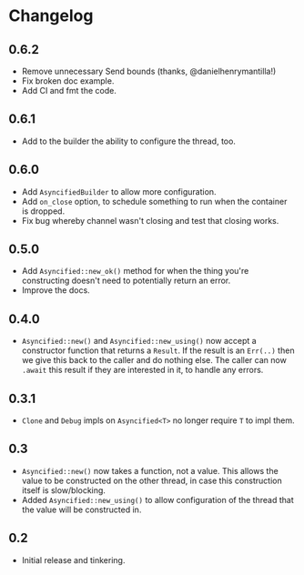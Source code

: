 # Changelog

## 0.6.2

- Remove unnecessary Send bounds (thanks, @danielhenrymantilla!)
- Fix broken doc example.
- Add CI and fmt the code.

## 0.6.1

- Add to the builder the ability to configure the thread, too.

## 0.6.0

- Add `AsyncifiedBuilder` to allow more configuration.
- Add `on_close` option, to schedule something to run when the container is dropped.
- Fix bug whereby channel wasn't closing and test that closing works.

## 0.5.0

- Add `Asyncified::new_ok()` method for when the thing you're constructing doesn't need to potentially return an error.
- Improve the docs.

## 0.4.0

- `Asyncified::new()` and `Asyncified::new_using()` now accept a constructor function that returns a `Result`. If the result is an `Err(..)` then we give this back to the caller and do nothing else. The caller can now `.await` this result if they are interested in it, to handle any errors.

## 0.3.1

- `Clone` and `Debug` impls on `Asyncified<T>` no longer require `T` to impl them.

## 0.3

- `Asyncified::new()` now takes a function, not a value. This allows the value to be constructed on the other thread, in case this construction itself is slow/blocking.
- Added `Asyncified::new_using()` to allow configuration of the thread that the value will be constructed in.

## 0.2

- Initial release and tinkering.

